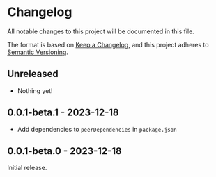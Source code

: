# Changelog

All notable changes to this project will be documented in this file.

The format is based on [Keep a Changelog](https://keepachangelog.com/en/1.0.0/),
and this project adheres to [Semantic Versioning](https://semver.org/spec/v2.0.0.html).

## Unreleased

- Nothing yet!

## 0.0.1-beta.1 - 2023-12-18

- Add dependencies to `peerDependencies` in `package.json`

## 0.0.1-beta.0 - 2023-12-18

Initial release.
